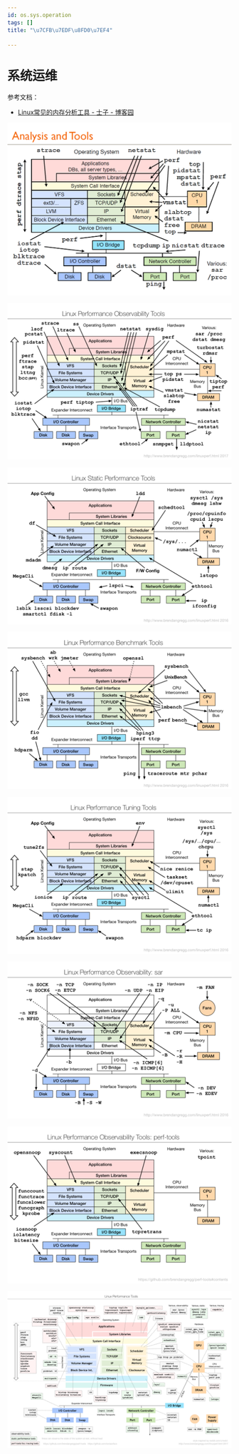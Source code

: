 ```yaml
---
id: os.sys.operation
tags: []
title: "\u7CFB\u7EDF\u8FD0\u7EF4"

---
```

# 系统运维
参考文档：

+ [Linux常见的内存分析工具 - 士子 - 博客园](https://www.cnblogs.com/sjli-blog/p/15076966.html)

![](./../assets/1658283408767-9ad25804-7a6c-4fbe-8d48-e09e23892d05.png)


![](./../assets/1658283586848-c707de08-0b09-494e-a666-26468e1ec7d8.png)


![](./../assets/1658283610059-50843894-bdcb-48e4-9e46-2ad44f65caa9.png)


![](./../assets/1658283626473-cd430d25-a4d2-435c-bc95-23ef9bb061e7.png)


![](./../assets/1658283641291-5945f527-3ee1-4569-b279-3ff24c301526.png)


![](./../assets/1658283680045-55cdf9c4-9fae-47ec-923e-744c472b3890.png)


![](./../assets/1658283691725-9fe6774f-b09b-47e0-95f2-46b0784af9e9.png)


![](./../assets/1658283937808-30ca8ca9-7fcc-4a82-a9c4-f0c5852325df.png)


